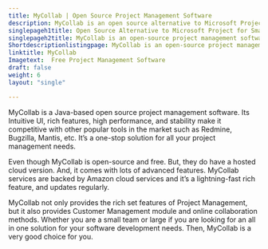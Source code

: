 ```yaml
---
title: MyCollab | Open Source Project Management Software
description: MyCollab is an open source alternative to Microsoft Project. Its one of the best open source project management software for small and medium business.
singlepageh1title: Open Source Alternative to Microsoft Project for Small and Medium Business
singlepageh2title: MyCollab is an open-source project management software with a clean and elegant design. It lets you collaborate with your team in realtime.
Shortdescriptionlistingpage: MyCollab is an open-source project management software with a clean and elegant design. It lets you collaborate with your team in realtime.
linktitle: MyCollab
Imagetext:  Free Project Management Software 
draft: false
weight: 6
layout: "single"

---
```


MyCollab is a Java-based open source project management software. Its Intuitive UI, rich features, high performance, and stability make it competitive with other popular tools in the market such as Redmine, Bugzilla, Mantis, etc. It’s a one-stop solution for all your project management needs.

Even though MyCollab is open-source and free. But, they do have a hosted cloud version. And, it comes with lots of advanced features. MyCollab services are backed by Amazon cloud services and it’s a lightning-fast rich feature, and updates regularly.

MyCollab not only provides the rich set features of Project Management, but it also provides Customer Management module and online collaboration methods. Whether you are a small team or large if you are looking for an all in one solution for your software development needs. Then, MyCollab is a very good choice for you.